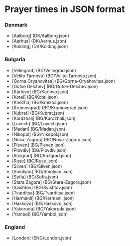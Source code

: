 # Prayer times in JSON format

### Denmark
* [Aalborg] (DK/Aalborg.json)
* [Aarhus] (DK/Aarhus.json)
* [Kolding] (DK/Kolding.json)

### Bulgaria
* [Velingrad] (BG/Velingrad.json)
* [Velito Tarnovo] (BG/Velito-Tarnovo.json)
* [Gorna Oryahovitsa] (BG/Gorna-Oryahovitsa.json)
* [Gotse Delchev] (BG/Gotse-Delchev.json)
* [Karlovo] (BG/Karlovo.json)
* [Kotel] (BG/Kotel.json)
* [Knezha] (BG/Knezha.json)
* [Krumovgrad] (BG/Krumovgrad.json)
* [Kubrat] (BG/Kubrat.json)
* [Kardzhali] (BG/Kardzhali.json)
* [Lovech] (BG/Lovech.json)
* [Madan] (BG/Madan.json)
* [Nikopol] (BG/Nikopol.json)
* [Nova-Zagora] (BG/Nova-Zagora.json)
* [Pleven] (BG/Pleven.json)
* [Plovdiv] (BG/Plovdiv.json)
* [Razgrad] (BG/Razgrad.json)
* [Ruse] (BG/Ruse.json)
* [Sliven] (BG/Sliven.json)
* [Smolyan] (BG/Smolyan.json)
* [Sofia] (BG/Sofia.json)
* [Stara Zagora] (BG/Stara-Zagora.json)
* [Svishtov] (BG/Svishtov.json)
* [Tvarditsa] (BG/Tvarditsa.json)
* [Harmanli] (BG/Harmanli.json)
* [Haskovo] (BG/Haskovo.json)
* [Yakoruda] (BG/Yakoruda.json)
* [Yambol] (BG/Yambol.json)

### England
* [London] (ENG/London.json)
